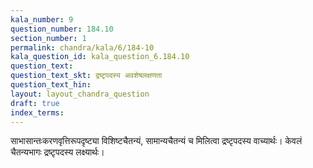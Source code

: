 ```yaml
---
kala_number: 9
question_number: 184.10
section_number: 1
permalink: chandra/kala/6/184-10
kala_question_id: kala_question_6.184.10
question_text: 
question_text_skt: द्रष्टृपदस्य अवशेषलक्षणता
question_text_hin: 
layout: layout_chandra_question
draft: true
index_terms:
---
```


<!-- skt-start -->
साभासान्तःकरणवृत्तिरूपदृष्ट्या विशिष्टचैतन्यं, सामान्यचैतन्यं च मिलित्वा द्रष्टृपदस्य वाच्यार्थः। केवलं चैतन्यभागः द्रष्टृपदस्य लक्ष्यार्थः।
<!-- skt-end -->

<!-- eng-start -->
<!-- eng-end -->


